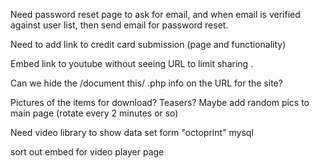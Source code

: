 Need password reset page to ask for email, and when email is verified against user list, then send email for password reset. 

Need to add link to credit card submission (page and functionality)

Embed link to youtube without seeing URL to limit sharing .

Can we hide the /document this/ .php info on the URL for the site?

Pictures of the items for download? Teasers? Maybe add random pics to main page (rotate every 2 minutes or so)

Need video library to show data set form "octoprint" mysql

sort out embed for video player page

